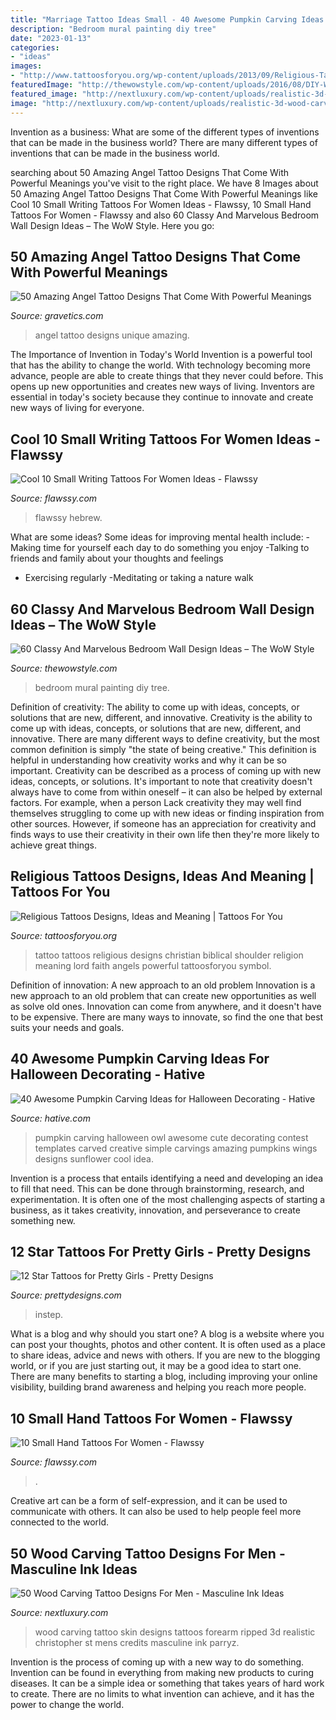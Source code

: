 ```yaml
---
title: "Marriage Tattoo Ideas Small - 40 Awesome Pumpkin Carving Ideas For Halloween Decorating"
description: "Bedroom mural painting diy tree"
date: "2023-01-13"
categories:
- "ideas"
images:
- "http://www.tattoosforyou.org/wp-content/uploads/2013/09/Religious-Tattoo-Designs-For-Men-764x1024.jpg"
featuredImage: "http://thewowstyle.com/wp-content/uploads/2016/08/DIY-Wall-Mural-Painting-of-a-Tree.jpg"
featured_image: "http://nextluxury.com/wp-content/uploads/realistic-3d-wood-carving-block-mens-ripped-skin-inner-forearm-tattoos.jpg"
image: "http://nextluxury.com/wp-content/uploads/realistic-3d-wood-carving-block-mens-ripped-skin-inner-forearm-tattoos.jpg"
---
```



Invention as a business: What are some of the different types of inventions that can be made in the business world?
There are many different types of inventions that can be made in the business world.

	

		
searching about 50 Amazing Angel Tattoo Designs That Come With Powerful Meanings you've visit to the right place. We have 8 Images about 50 Amazing Angel Tattoo Designs That Come With Powerful Meanings like Cool 10 Small Writing Tattoos For Women Ideas - Flawssy, 10 Small Hand Tattoos For Women - Flawssy and also 60 Classy And Marvelous Bedroom Wall Design Ideas – The WoW Style. Here you go:
		
    
## 50 Amazing Angel Tattoo Designs That Come With Powerful Meanings

<img loading=lazy src="https://www.gravetics.com/wp-content/uploads/2017/07/Unique-Black-Little-Angel-With-Dat-Of-Birth.jpg" onerror="this.onerror=null;this.src='https://tse4.mm.bing.net/th?id=OIP.AIrLCJ9X_em9KahM3vfhTwHaJ4&amp;pid=15.1';" alt="50 Amazing Angel Tattoo Designs That Come With Powerful Meanings">

_Source: gravetics.com_

>angel tattoo designs unique amazing. 

	

The Importance of Invention in Today's World
Invention is a powerful tool that has the ability to change the world. With technology becoming more advance, people are able to create things that they never could before. This opens up new opportunities and creates new ways of living. Inventors are essential in today's society because they continue to innovate and create new ways of living for everyone.

    
## Cool 10 Small Writing Tattoos For Women Ideas - Flawssy

<img loading=lazy src="https://www.flawssy.com/wp-content/uploads/2016/06/Hebrew-Tattoos-with-Deep-Meaning.jpg" onerror="this.onerror=null;this.src='https://tse3.mm.bing.net/th?id=OIP.yykjQ8IKH23sPbq1WDNLlgHaMf&amp;pid=15.1';" alt="Cool 10 Small Writing Tattoos For Women Ideas - Flawssy">

_Source: flawssy.com_

>flawssy hebrew. 

	

What are some ideas?
Some ideas for improving mental health include: 
-Making time for yourself each day to do something you enjoy 
-Talking to friends and family about your thoughts and feelings 
- Exercising regularly 
-Meditating or taking a nature walk

    
## 60 Classy And Marvelous Bedroom Wall Design Ideas – The WoW Style

<img loading=lazy src="http://thewowstyle.com/wp-content/uploads/2016/08/DIY-Wall-Mural-Painting-of-a-Tree.jpg" onerror="this.onerror=null;this.src='https://tse4.mm.bing.net/th?id=OIP._IIZ9uh-8VvUpMSG7MHfaAHaJ3&amp;pid=15.1';" alt="60 Classy And Marvelous Bedroom Wall Design Ideas – The WoW Style">

_Source: thewowstyle.com_

>bedroom mural painting diy tree. 

	

Definition of creativity: The ability to come up with ideas, concepts, or solutions that are new, different, and innovative.
Creativity is the ability to come up with ideas, concepts, or solutions that are new, different, and innovative. There are many different ways to define creativity, but the most common definition is simply "the state of being creative." This definition is helpful in understanding how creativity works and why it can be so important.
Creativity can be described as a process of coming up with new ideas, concepts, or solutions. It's important to note that creativity doesn't always have to come from within oneself – it can also be helped by external factors. For example, when a person Lack creativity they may well find themselves struggling to come up with new ideas or finding inspiration from other sources. However, if someone has an appreciation for creativity and finds ways to use their creativity in their own life then they're more likely to achieve great things.

    
## Religious Tattoos Designs, Ideas And Meaning | Tattoos For You

<img loading=lazy src="http://www.tattoosforyou.org/wp-content/uploads/2013/09/Religious-Tattoo-Designs-For-Men-764x1024.jpg" onerror="this.onerror=null;this.src='https://tse2.mm.bing.net/th?id=OIP.xOn1c8wnxqDBKsMxuWXgvgHaJ7&amp;pid=15.1';" alt="Religious Tattoos Designs, Ideas and Meaning | Tattoos For You">

_Source: tattoosforyou.org_

>tattoo tattoos religious designs christian biblical shoulder religion meaning lord faith angels powerful tattoosforyou symbol. 

	

Definition of innovation: A new approach to an old problem
Innovation is a new approach to an old problem that can create new opportunities as well as solve old ones. Innovation can come from anywhere, and it doesn't have to be expensive. There are many ways to innovate, so find the one that best suits your needs and goals.

    
## 40 Awesome Pumpkin Carving Ideas For Halloween Decorating - Hative

<img loading=lazy src="https://hative.com/wp-content/uploads/2014/10/pumpkin-carving-ideas/5-owl-pumpkin-carving.jpg" onerror="this.onerror=null;this.src='https://tse3.mm.bing.net/th?id=OIP.XcqSIcA0dt6b9V5w3XNT1AHaHa&amp;pid=15.1';" alt="40 Awesome Pumpkin Carving Ideas for Halloween Decorating - Hative">

_Source: hative.com_

>pumpkin carving halloween owl awesome cute decorating contest templates carved creative simple carvings amazing pumpkins wings designs sunflower cool idea. 

	

Invention is a process that entails identifying a need and developing an idea to fill that need. This can be done through brainstorming, research, and experimentation. It is often one of the most challenging aspects of starting a business, as it takes creativity, innovation, and perseverance to create something new.

    
## 12 Star Tattoos For Pretty Girls - Pretty Designs

<img loading=lazy src="https://www.prettydesigns.com/wp-content/uploads/2014/12/Instep-Star-Tattoo.jpg" onerror="this.onerror=null;this.src='https://tse3.mm.bing.net/th?id=OIP.qgfvNbsCF936kEU423GwwwAAAA&amp;pid=15.1';" alt="12 Star Tattoos for Pretty Girls - Pretty Designs">

_Source: prettydesigns.com_

>instep. 

	

What is a blog and why should you start one?
A blog is a website where you can post your thoughts, photos and other content. It is often used as a place to share ideas, advice and news with others. If you are new to the blogging world, or if you are just starting out, it may be a good idea to start one. There are many benefits to starting a blog, including improving your online visibility, building brand awareness and helping you reach more people.

    
## 10 Small Hand Tattoos For Women - Flawssy

<img loading=lazy src="https://www.flawssy.com/wp-content/uploads/2016/06/Small-Hand-Tattoo-Designs-for-Women-1.jpg" onerror="this.onerror=null;this.src='https://tse4.mm.bing.net/th?id=OIP.tm6IOJ3HTzsauq6m701kfgHaKl&amp;pid=15.1';" alt="10 Small Hand Tattoos For Women - Flawssy">

_Source: flawssy.com_

>. 

	

Creative art can be a form of self-expression, and it can be used to communicate with others. It can also be used to help people feel more connected to the world.

    
## 50 Wood Carving Tattoo Designs For Men - Masculine Ink Ideas

<img loading=lazy src="http://nextluxury.com/wp-content/uploads/realistic-3d-wood-carving-block-mens-ripped-skin-inner-forearm-tattoos.jpg" onerror="this.onerror=null;this.src='https://tse3.mm.bing.net/th?id=OIP.JY7rZ5LG3mxdznoRovdw9wHaHa&amp;pid=15.1';" alt="50 Wood Carving Tattoo Designs For Men - Masculine Ink Ideas">

_Source: nextluxury.com_

>wood carving tattoo skin designs tattoos forearm ripped 3d realistic christopher st mens credits masculine ink parryz. 

	

Invention is the process of coming up with a new way to do something. Invention can be found in everything from making new products to curing diseases. It can be a simple idea or something that takes years of hard work to create. There are no limits to what invention can achieve, and it has the power to change the world.

